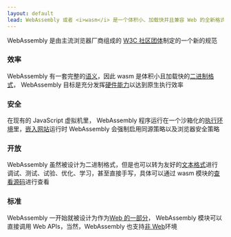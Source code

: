 ```yaml
---
layout: default
lead: WebAssembly 或者 <i>wasm</i> 是一个体积小、加载快并且兼容 Web 的全新格式
---
```

<div class="flash flash-warn">
  WebAssembly 是由主流浏览器厂商组成的 <a href="https://www.w3.org/community/webassembly/">W3C 社区团体</a>制定的一个新的规范
</div>
<div class="row">
  <div class="bubble col-xs-12 col-md-6">
    <h3>效率</h3>
    <p>WebAssembly 有一套完整的<a href="/docs/semantics/">语义</a>，因此 wasm 是体积小且加载快的<a href="/docs/binary-encoding/">二进制格式</a>， WebAssembly 目标是充分发挥<a href="/docs/portability/#assumptions-for-efficient-execution">硬件能力</a>以达到原生执行效率</p>
  </div>
  <div class="bubble col-xs-12 col-md-6">
    <h3>安全</h3>
    <p>在现有的 JavaScript 虚拟机里， WebAssembly 程序运行在一个沙箱化的<a href="/docs/semantics/#linear-memory">执行环境</a>里，<a href="/docs/web/">嵌入网站</a>运行时 WebAssembly 会强制启用同源策略以及浏览器安全策略</p>
  </div>
</div>
<div class="row">
  <div class="bubble col-xs-12 col-md-6">
    <h3>开放</h3>
    <p>WebAssembly 虽然被设计为二进制格式，但是也可以转为友好的<a href="/docs/text-format/">文本格式</a>进行调试、测试、试验、优化、学习，甚至直接手写，具体可以通过 wasm 模块的<a href="/docs/faq/#will-webassembly-support-view-source-on-the-web">查看源码</a>进行查看</p>
  </div>
  <div class="bubble col-xs-12 col-md-6">
    <h3>标准</h3>
    <p>WebAssembly 一开始就被设计为作为<a href="/docs/web/">Web 的一部分</a>， WebAssembly 模块可以直接调用 Web APIs，当然，WebAssembly 也支持<a href="/docs/non-web/">非 Web</a>环境</p>
  </div>
</div>